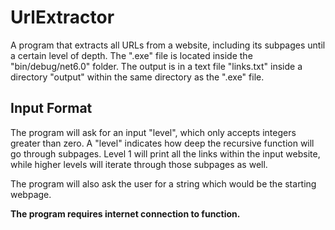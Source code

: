 # UrlExtractor
A program that extracts all URLs from a website, including its subpages until a certain level of depth. The ".exe" file is located inside the "bin/debug/net6.0" folder. The output is in a text file "links.txt" inside a directory "output" within the same directory as the ".exe" file.

## Input Format
The program will ask for an input "level", which only accepts integers greater than zero. A "level" indicates how deep the recursive function will go through subpages. Level 1 will print all the links within the input website, while higher levels will iterate through those subpages as well.

The program will also ask the user for a string which would be the starting webpage.

**The program requires internet connection to function.**

